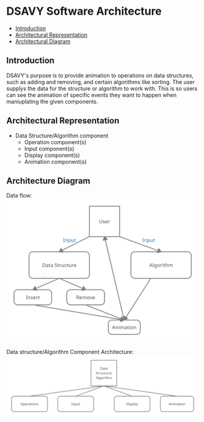 # DSAVY Software Architecture

  * [Introduction](#introduction)
  * [Architectural Representation](#architectural-representation)
  * [Architectural Diagram](#architecture-diagram)

## Introduction

DSAVY's purpose is to provide animation to operations on data structures, such as adding and removing, and certain algorithms like sorting. The user supplys the data for the structure or algorithm to work with. This is so users can see the animation of specific events they want to happen when maniuplating the given components.  


## Architectural Representation

* Data Structure/Algorithm component
  * Operation component(s)
  * Input component(s)
  * Display component(s)
  * Animation component(s)


## Architecture Diagram

Data flow:
![Data Flow](/doc/images/diagram1.png?raw=true)

Data structure/Algorithm Component Architecture:
![Components](/doc/images/diagram2.png?raw=true)
